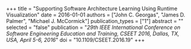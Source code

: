 +++
title = "Supporting Software Architecture Learning Using Runtime Visualization"
date = 2016-01-01
authors = ["John C. Georgas", "James D. Palmer", "Michael J. McCormick"]
publication_types = ["1"]
abstract = ""
selected = "false"
publication = "*29th IEEE International Conference on Software Engineering Education and Training, CSEET 2016, Dallas, TX, USA, April 5-6, 2016*"
doi = "10.1109/CSEET.2016.19"
+++

